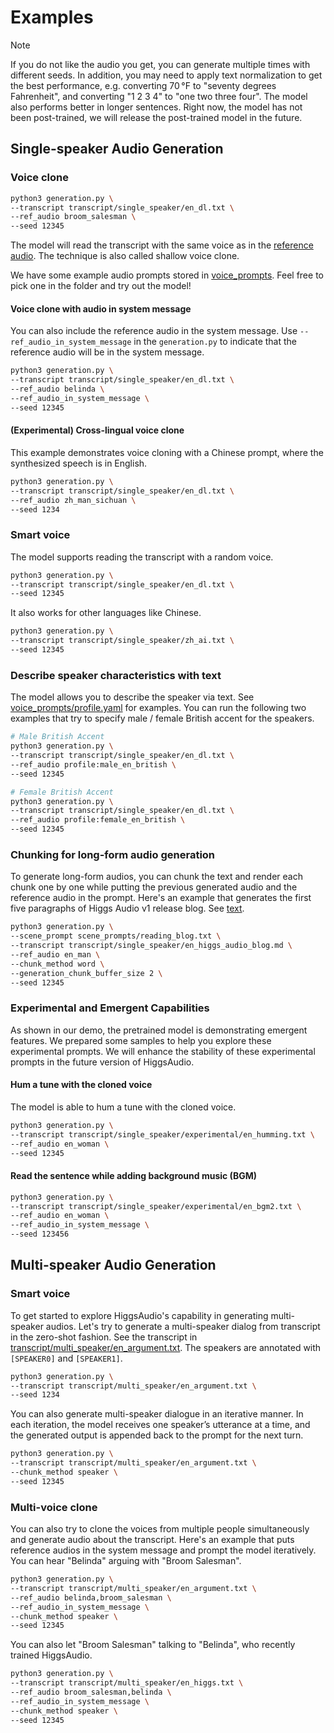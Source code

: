 # Examples

> [!NOTE]  
> If you do not like the audio you get, you can generate multiple times with different seeds. In addition, you may need to apply text normalization to get the best performance, e.g. converting 70 °F to "seventy degrees Fahrenheit", and converting "1 2 3 4" to "one two three four". The model also performs better in longer sentences. Right now, the model has not been post-trained, we will release the post-trained model in the future.

## Single-speaker Audio Generation

### Voice clone

```bash
python3 generation.py \
--transcript transcript/single_speaker/en_dl.txt \
--ref_audio broom_salesman \
--seed 12345
```

The model will read the transcript with the same voice as in the [reference audio](./voice_prompts/broom_salesman.wav). The technique is also called shallow voice clone.

We have some example audio prompts stored in [voice_prompts](voice_prompts). Feel free to pick one in the folder and try out the model!


#### Voice clone with audio in system message

You can also include the reference audio in the system message. Use `--ref_audio_in_system_message` in the `generation.py` to indicate that the reference audio will be in the system message.

```bash
python3 generation.py \
--transcript transcript/single_speaker/en_dl.txt \
--ref_audio belinda \
--ref_audio_in_system_message \
--seed 12345
```

#### (Experimental) Cross-lingual voice clone

This example demonstrates voice cloning with a Chinese prompt, where the synthesized speech is in English.

```bash
python3 generation.py \
--transcript transcript/single_speaker/en_dl.txt \
--ref_audio zh_man_sichuan \
--seed 1234
```

### Smart voice

The model supports reading the transcript with a random voice.

```bash
python3 generation.py \
--transcript transcript/single_speaker/en_dl.txt \
--seed 12345
```

It also works for other languages like Chinese.

```bash
python3 generation.py \
--transcript transcript/single_speaker/zh_ai.txt \
--seed 12345
```

### Describe speaker characteristics with text

The model allows you to describe the speaker via text. See [voice_prompts/profile.yaml](voice_prompts/profile.yaml) for examples. You can run the following two examples that try to specify male / female British accent for the speakers.

```bash
# Male British Accent
python3 generation.py \
--transcript transcript/single_speaker/en_dl.txt \
--ref_audio profile:male_en_british \
--seed 12345

# Female British Accent
python3 generation.py \
--transcript transcript/single_speaker/en_dl.txt \
--ref_audio profile:female_en_british \
--seed 12345
```

### Chunking for long-form audio generation

To generate long-form audios, you can chunk the text and render each chunk one by one while putting the previous generated audio and the reference audio in the prompt. Here's an example that generates the first five paragraphs of Higgs Audio v1 release blog. See [text](./transcript/single_speaker/en_higgs_audio_blog.md).

```bash
python3 generation.py \
--scene_prompt scene_prompts/reading_blog.txt \
--transcript transcript/single_speaker/en_higgs_audio_blog.md \
--ref_audio en_man \
--chunk_method word \
--generation_chunk_buffer_size 2 \
--seed 12345
```

### Experimental and Emergent Capabilities

As shown in our demo, the pretrained model is demonstrating emergent features. We prepared some samples to help you explore these experimental prompts. We will enhance the stability of these experimental prompts in the future version of HiggsAudio.

#### Hum a tune with the cloned voice
The model is able to hum a tune with the cloned voice.

```bash
python3 generation.py \
--transcript transcript/single_speaker/experimental/en_humming.txt \
--ref_audio en_woman \
--seed 12345
```

#### Read the sentence while adding background music (BGM)

```bash
python3 generation.py \
--transcript transcript/single_speaker/experimental/en_bgm2.txt \
--ref_audio en_woman \
--ref_audio_in_system_message \
--seed 123456
```

## Multi-speaker Audio Generation


### Smart voice

To get started to explore HiggsAudio's capability in generating multi-speaker audios. Let's try to generate a multi-speaker dialog from transcript in the zero-shot fashion. See the transcript in [transcript/multi_speaker/en_argument.txt](transcript/multi_speaker/en_argument.txt). The speakers are annotated with `[SPEAKER0]` and `[SPEAKER1]`.

```bash
python3 generation.py \
--transcript transcript/multi_speaker/en_argument.txt \
--seed 1234
```

You can also generate multi-speaker dialogue in an iterative manner. In each iteration, the model receives one speaker’s utterance at a time, and the generated output is appended back to the prompt for the next turn.

```bash
python3 generation.py \
--transcript transcript/multi_speaker/en_argument.txt \
--chunk_method speaker \
--seed 12345
```

### Multi-voice clone
You can also try to clone the voices from multiple people simultaneously and generate audio about the transcript. Here's an example that puts reference audios in the system message and prompt the model iteratively. You can hear "Belinda" arguing with "Broom Salesman".

```bash
python3 generation.py \
--transcript transcript/multi_speaker/en_argument.txt \
--ref_audio belinda,broom_salesman \
--ref_audio_in_system_message \
--chunk_method speaker \
--seed 12345
```

You can also let "Broom Salesman" talking to "Belinda", who recently trained HiggsAudio.

```bash
python3 generation.py \
--transcript transcript/multi_speaker/en_higgs.txt \
--ref_audio broom_salesman,belinda \
--ref_audio_in_system_message \
--chunk_method speaker \
--seed 12345
```

